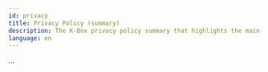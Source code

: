 ```yaml
---
id: privacy
title: Privacy Policy (summary)
description: The K-Box privacy policy summary that highlights the main data collection and usage
language: en
---
```


...

